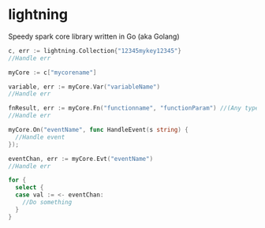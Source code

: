 lightning
=========

Speedy spark core library written in Go (aka Golang)

```Go
c, err := lightning.Collection{"12345mykey12345"}
//Handle err

myCore := c["mycorename"]

variable, err := myCore.Var("variableName")
//Handle err

fnResult, err := myCore.Fn("functionname", "functionParam") //(Any type for param. will be run through ftm.Sprint())
//Handle err

myCore.On("eventName", func HandleEvent(s string) {
  //Handle event
});

eventChan, err := myCore.Evt("eventName")
//Handle err

for {
  select {
  case val := <- eventChan:
    //Do something
  }
}

```
